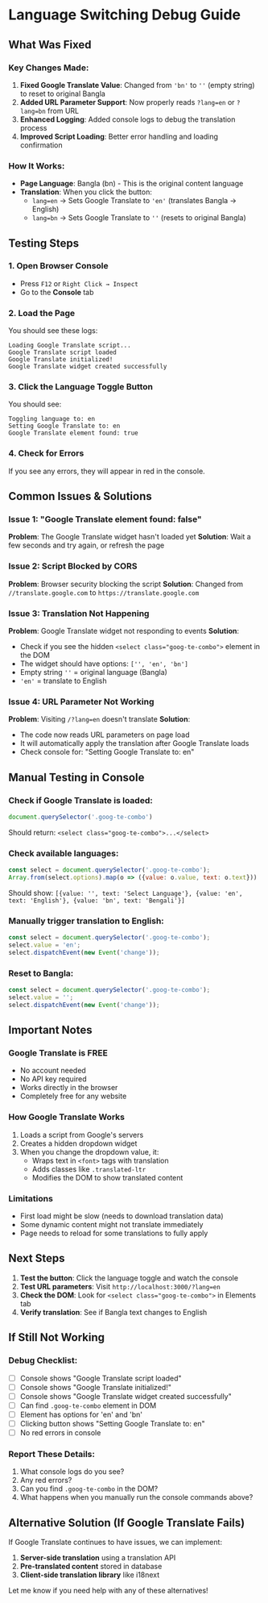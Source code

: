# Language Switching Debug Guide

## What Was Fixed

### Key Changes Made:
1. **Fixed Google Translate Value**: Changed from `'bn'` to `''` (empty string) to reset to original Bangla
2. **Added URL Parameter Support**: Now properly reads `?lang=en` or `?lang=bn` from URL
3. **Enhanced Logging**: Added console logs to debug the translation process
4. **Improved Script Loading**: Better error handling and loading confirmation

### How It Works:
- **Page Language**: Bangla (bn) - This is the original content language
- **Translation**: When you click the button:
  - `lang=en` → Sets Google Translate to `'en'` (translates Bangla → English)
  - `lang=bn` → Sets Google Translate to `''` (resets to original Bangla)

## Testing Steps

### 1. Open Browser Console
- Press `F12` or `Right Click → Inspect`
- Go to the **Console** tab

### 2. Load the Page
You should see these logs:
```
Loading Google Translate script...
Google Translate script loaded
Google Translate initialized!
Google Translate widget created successfully
```

### 3. Click the Language Toggle Button
You should see:
```
Toggling language to: en
Setting Google Translate to: en
Google Translate element found: true
```

### 4. Check for Errors
If you see any errors, they will appear in red in the console.

## Common Issues & Solutions

### Issue 1: "Google Translate element found: false"
**Problem**: The Google Translate widget hasn't loaded yet
**Solution**: Wait a few seconds and try again, or refresh the page

### Issue 2: Script Blocked by CORS
**Problem**: Browser security blocking the script
**Solution**: Changed from `//translate.google.com` to `https://translate.google.com`

### Issue 3: Translation Not Happening
**Problem**: Google Translate widget not responding to events
**Solution**: 
- Check if you see the hidden `<select class="goog-te-combo">` element in the DOM
- The widget should have options: `['', 'en', 'bn']`
- Empty string `''` = original language (Bangla)
- `'en'` = translate to English

### Issue 4: URL Parameter Not Working
**Problem**: Visiting `/?lang=en` doesn't translate
**Solution**: 
- The code now reads URL parameters on page load
- It will automatically apply the translation after Google Translate loads
- Check console for: "Setting Google Translate to: en"

## Manual Testing in Console

### Check if Google Translate is loaded:
```javascript
document.querySelector('.goog-te-combo')
```
Should return: `<select class="goog-te-combo">...</select>`

### Check available languages:
```javascript
const select = document.querySelector('.goog-te-combo');
Array.from(select.options).map(o => ({value: o.value, text: o.text}))
```
Should show: `[{value: '', text: 'Select Language'}, {value: 'en', text: 'English'}, {value: 'bn', text: 'Bengali'}]`

### Manually trigger translation to English:
```javascript
const select = document.querySelector('.goog-te-combo');
select.value = 'en';
select.dispatchEvent(new Event('change'));
```

### Reset to Bangla:
```javascript
const select = document.querySelector('.goog-te-combo');
select.value = '';
select.dispatchEvent(new Event('change'));
```

## Important Notes

### Google Translate is FREE
- No account needed
- No API key required
- Works directly in the browser
- Completely free for any website

### How Google Translate Works
1. Loads a script from Google's servers
2. Creates a hidden dropdown widget
3. When you change the dropdown value, it:
   - Wraps text in `<font>` tags with translation
   - Adds classes like `.translated-ltr`
   - Modifies the DOM to show translated content

### Limitations
- First load might be slow (needs to download translation data)
- Some dynamic content might not translate immediately
- Page needs to reload for some translations to fully apply

## Next Steps

1. **Test the button**: Click the language toggle and watch the console
2. **Test URL parameters**: Visit `http://localhost:3000/?lang=en`
3. **Check the DOM**: Look for `<select class="goog-te-combo">` in Elements tab
4. **Verify translation**: See if Bangla text changes to English

## If Still Not Working

### Debug Checklist:
- [ ] Console shows "Google Translate script loaded"
- [ ] Console shows "Google Translate initialized!"
- [ ] Console shows "Google Translate widget created successfully"
- [ ] Can find `.goog-te-combo` element in DOM
- [ ] Element has options for 'en' and 'bn'
- [ ] Clicking button shows "Setting Google Translate to: en"
- [ ] No red errors in console

### Report These Details:
1. What console logs do you see?
2. Any red errors?
3. Can you find `.goog-te-combo` in the DOM?
4. What happens when you manually run the console commands above?

## Alternative Solution (If Google Translate Fails)

If Google Translate continues to have issues, we can implement:
1. **Server-side translation** using a translation API
2. **Pre-translated content** stored in database
3. **Client-side translation library** like i18next

Let me know if you need help with any of these alternatives!
